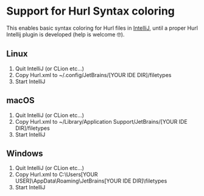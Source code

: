 # Support for Hurl Syntax coloring

This enables basic syntax coloring for Hurl files in [IntelliJ](https://www.jetbrains.com/help/idea/directories-used-by-the-ide-to-store-settings-caches-plugins-and-logs.html#config-directory), until a proper Hurl Intellij plugin is developed (help
is welcome 🤓).


## Linux

1. Quit IntelliJ (or CLion etc...)
2. Copy Hurl.xml to ~/.config/JetBrains/[YOUR IDE DIR]/filetypes
3. Start IntelliJ

## macOS

1. Quit IntelliJ (or CLion etc...)
2. Copy Hurl.xml to ~/Library/Application Support/JetBrains/[YOUR IDE DIR]/filetypes 
3. Start IntelliJ

## Windows

1. Quit IntelliJ (or CLion etc...)
2. Copy Hurl.xml to C:\Users\[YOUR USER]\AppData\Roaming\JetBrains\[YOUR IDE DIR]\filetypes
3. Start IntelliJ


